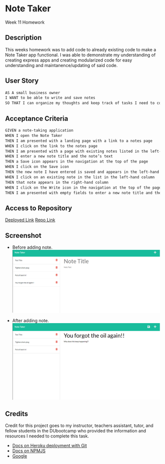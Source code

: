 # Note Taker 
Week 11 Homework

## Description
This weeks homework was to add code to already existing code to make a Note Taker app functional. I was able to demonstrate my understanding of creating express apps and creating modularized code for easy understanding and maintanence/updating of said code. 

## User Story
```md
AS A small business owner
I WANT to be able to write and save notes
SO THAT I can organize my thoughts and keep track of tasks I need to complete
```


## Acceptance Criteria
```md
GIVEN a note-taking application
WHEN I open the Note Taker
THEN I am presented with a landing page with a link to a notes page
WHEN I click on the link to the notes page
THEN I am presented with a page with existing notes listed in the left-hand column, plus empty fields to enter a new note title and the note’s text in the right-hand column
WHEN I enter a new note title and the note’s text
THEN a Save icon appears in the navigation at the top of the page
WHEN I click on the Save icon
THEN the new note I have entered is saved and appears in the left-hand column with the other existing notes
WHEN I click on an existing note in the list in the left-hand column
THEN that note appears in the right-hand column
WHEN I click on the Write icon in the navigation at the top of the page
THEN I am presented with empty fields to enter a new note title and the note’s text in the right-hand column
```

## Access to Repository

[Deployed Link](https://powerful-mesa-63299.herokuapp.com/notes)
[Repo Link](https://github.com/DMosca2021/dm_Note-Taker)

## Screenshot 

- Before adding note.
![Screen shot](./public/assets/images/note_before.png)

- After adding note.
![Screen shot](./public/assets/images/note_after.png)

## Credits
Credit for this project goes to my instructor, teachers assistant, tutor, and fellow students in the DUbootcamp who provided the information and resources I needed to complete this task.

- [Docs on Heroku deployment with Git](https://devcenter.heroku.com/articles/git#:~:text=To%20deploy%20your%20app%20to,heroku%20main%20Initializing%20repository%2C%20done.)
- [Docs on NPMJS](https://docs.npmjs.com/)
- [Google](https://www.google.com/)